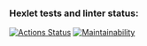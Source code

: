 ### Hexlet tests and linter status:

[![Actions Status](https://github.com/AlexAven/frontend-project-11/actions/workflows/hexlet-check.yml/badge.svg)](https://github.com/AlexAven/frontend-project-11/actions)
[![Maintainability](https://api.codeclimate.com/v1/badges/c0d22ef9f7b06e0e205b/maintainability)](https://codeclimate.com/github/AlexAven/frontend-project-11/maintainability)
